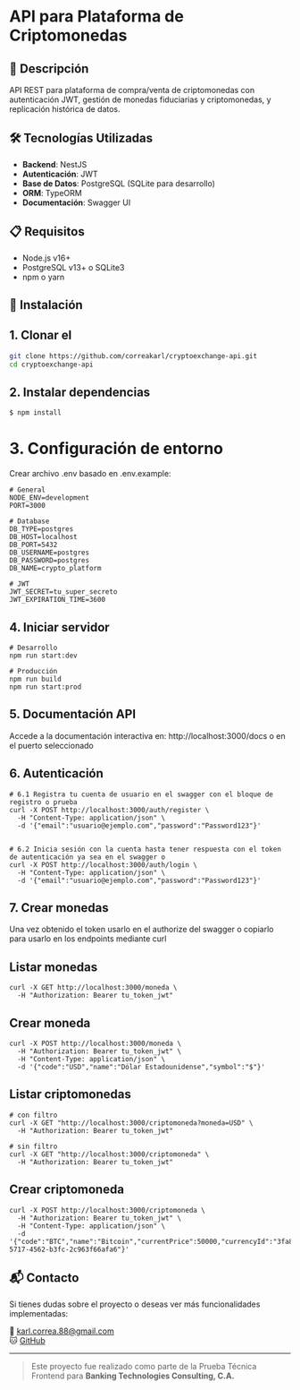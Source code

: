# API para Plataforma de Criptomonedas

## 📝 Descripción

API REST para plataforma de compra/venta de criptomonedas con autenticación JWT, gestión de monedas fiduciarias y criptomonedas, y replicación histórica de datos.

## 🛠 Tecnologías Utilizadas

- **Backend**: NestJS
- **Autenticación**: JWT
- **Base de Datos**: PostgreSQL (SQLite para desarrollo)
- **ORM**: TypeORM
- **Documentación**: Swagger UI

## 📋 Requisitos

- Node.js v16+
- PostgreSQL v13+ o SQLite3
- npm o yarn

## 🚀 Instalación

## 1. Clonar el

```bash
git clone https://github.com/correakarl/cryptoexchange-api.git
cd cryptoexchange-api
```

## 2. Instalar dependencias

```bash
$ npm install
```

# 3. Configuración de entorno

Crear archivo .env basado en .env.example:

```
# General
NODE_ENV=development
PORT=3000

# Database
DB_TYPE=postgres
DB_HOST=localhost
DB_PORT=5432
DB_USERNAME=postgres
DB_PASSWORD=postgres
DB_NAME=crypto_platform

# JWT
JWT_SECRET=tu_super_secreto
JWT_EXPIRATION_TIME=3600
```

## 4. Iniciar servidor

```
# Desarrollo
npm run start:dev

# Producción
npm run build
npm run start:prod
```

## 5. Documentación API

Accede a la documentación interactiva en:
http://localhost:3000/docs
o en el puerto seleccionado

## 6. Autenticación

```
# 6.1 Registra tu cuenta de usuario en el swagger con el bloque de registro o prueba
curl -X POST http://localhost:3000/auth/register \
  -H "Content-Type: application/json" \
  -d '{"email":"usuario@ejemplo.com","password":"Password123"}'


# 6.2 Inicia sesión con la cuenta hasta tener respuesta con el token de autenticación ya sea en el swagger o
curl -X POST http://localhost:3000/auth/login \
  -H "Content-Type: application/json" \
  -d '{"email":"usuario@ejemplo.com","password":"Password123"}'
```

## 7. Crear monedas

Una vez obtenido el token usarlo en el authorize del swagger o copiarlo para usarlo en los endpoints mediante curl

## Listar monedas

```
curl -X GET http://localhost:3000/moneda \
  -H "Authorization: Bearer tu_token_jwt"
```

## Crear moneda

```
curl -X POST http://localhost:3000/moneda \
  -H "Authorization: Bearer tu_token_jwt" \
  -H "Content-Type: application/json" \
  -d '{"code":"USD","name":"Dólar Estadounidense","symbol":"$"}'
```

## Listar criptomonedas

```
# con filtro
curl -X GET "http://localhost:3000/criptomoneda?moneda=USD" \
  -H "Authorization: Bearer tu_token_jwt"

# sin filtro
curl -X GET "http://localhost:3000/criptomoneda" \
  -H "Authorization: Bearer tu_token_jwt"
```

## Crear criptomoneda

```
curl -X POST http://localhost:3000/criptomoneda \
  -H "Authorization: Bearer tu_token_jwt" \
  -H "Content-Type: application/json" \
  -d '{"code":"BTC","name":"Bitcoin","currentPrice":50000,"currencyId":"3fa85f64-5717-4562-b3fc-2c963f66afa6"}'
```

## 📬 Contacto

Si tienes dudas sobre el proyecto o deseas ver más funcionalidades implementadas:

📧 karl.correa.88@gmail.com  
🐱 [GitHub](https://github.com/correakarl/cryptoexchange-api)

---

> Este proyecto fue realizado como parte de la Prueba Técnica Frontend para **Banking Technologies Consulting, C.A.**

